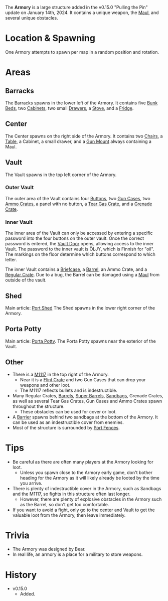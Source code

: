 The **Armory** is a large structure added in the v0.15.0 "Pulling the Pin" update on January 14th, 2024. It contains a unique weapon, the [Maul](/weapons/melee/maul), and several unique obstacles.

# Location & Spawning

One Armory attempts to spawn per map in a random position and rotation.

# Areas

## Barracks

The Barracks spawns in the lower left of the Armory. It contains five [Bunk Beds](/obstacles/bunk_bed), two [Cabinets](/obstacles/cabinet), two small [Drawers](/obstacles/drawers), a [Stove](/obstacles/stove), and a [Fridge](/obstacles/fridge).

## Center

The Center spawns on the right side of the Armory. It contains two [Chairs](/obstacles/chair), a [Table](/obstacles/table), a Cabinet, a small drawer, and a [Gun Mount](/obstacles/gun_mounts) always containing a Maul.

## Vault

The Vault spawns in the top left corner of the Armory. 

### Outer Vault

The outer area of the Vault contains four [Buttons](/obstacles/button), two [Gun Cases](/obstacles/gun_case), two [Ammo Crates](/obstacles/ammo_crate), a panel with no button, a [Tear Gas Crate](/obstacles/tear_gas_crate), and a [Grenade Crate](/obstacles/grenade_crate).

### Inner Vault

The inner area of the Vault can only be accessed by entering a specific password into the four buttons on the outer vault. Once the correct password is entered, the [Vault Door](/obstacles/doors) opens, allowing access to the inner Vault.
<Spoiler spoiler="Armory Vault puzzle solution">
The password to the inner vault is ÖLJY, which is Finnish for "oil". The markings on the floor determine which buttons correspond to which letter.
</Spoiler>

The inner Vault contains a [Briefcase](/obstacles/briefcase), a [Barrel](/obstacles/barrel), an Ammo Crate, and a [Regular Crate](/obstacles/crates). Due to a bug, the Barrel can be damaged using a [Maul](/weapons/melee/maul) from outside of the vault.

## Shed

Main article: [Port Shed](/buildings/port_shed)
The Shed spawns in the lower right corner of the Armory.

## Porta Potty

Main article: [Porta Potty](/buildings/porta_potty).
The Porta Potty spawns near the exterior of the Vault.

## Other

- There is a [M1117](/obstacles/m1117) in the top right of the Armory.
  - Near it is a [Flint Crate](/obstacles/crates) and two Gun Cases that can drop your weapons and other loot.
  - The M1117 reflects bullets and is indestructible.
- Many Regular Crates, [Barrels](/obstacles/barrel), [Super Barrels](/obstacles/super_barrel), [Sandbags](/obstacles/sandbags), Grenade Crates, as well as several Tear Gas Crates, Gun Cases and Ammo Crates spawn throughout the structure.
  - These obstacles can be used for cover or loot.
- A [Barrier](/obstacles/barrier) spawns behind two sandbags at the bottom of the Armory. It can be used as an indestructible cover from enemies.
- Most of the structure is surrounded by [Port Fences](/obstacles/port_fence).

# Tips

- Be careful as there are often many players at the Armory looking for loot.
  - Unless you spawn close to the Armory early game, don't bother heading for the Armory as it will likely already be looted by the time you arrive.
- There is plenty of indestructible cover in the Armory, such as Sandbags and the M1117, so fights in this structure often last longer.
  - However, there are plenty of explosive obstacles in the Armory such as the Barrel, so don't get too comfortable.
- If you want to avoid a fight, only go to the center and Vault to get the valuable loot from the Armory, then leave immediately.

# Trivia

- The Armory was designed by Bear.
- In real life, an armory is a place for a military to store weapons.

# History

- v0.15.0
  - Added.
